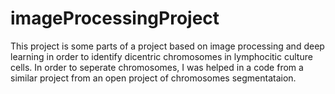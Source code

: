 # imageProcessingProject
This project is some parts of a project based on image processing and deep learning in order to identify dicentric chromosomes in lymphocitic culture cells. 
In order to seperate chromosomes, I was helped in a code from a similar project from an open project of chromosomes segmentataion.
